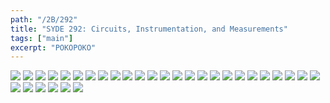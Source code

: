 ```yaml
---
path: "/2B/292"
title: "SYDE 292: Circuits, Instrumentation, and Measurements"
tags: ["main"]
excerpt: "POKOPOKO"
---
```



![](./syde292-01.jpg)
![](./syde292-02.jpg)
![](./syde292-03.jpg)
![](./syde292-04.jpg)
![](./syde292-05.jpg)
![](./syde292-06.jpg)
![](./syde292-07.jpg)
![](./syde292-08.jpg)
![](./syde292-09.jpg)
![](./syde292-10.jpg)
![](./syde292-11.jpg)
![](./syde292-12.jpg)
![](./syde292-13.jpg)
![](./syde292-14.jpg)
![](./syde292-15.jpg)
![](./syde292-16.jpg)
![](./syde292-17.jpg)
![](./syde292-18.jpg)
![](./syde292-19.jpg)
![](./syde292-21.jpg)
![](./syde292-22.jpg)
![](./syde292-23.jpg)
![](./syde292-24.jpg)
![](./syde292-25.jpg)
![](./syde292-26.jpg)
![](./syde292-27.jpg)
![](./syde292-28.jpg)
![](./syde292-29.jpg)
![](./syde292-30.jpg)
![](./syde292-31.jpg)
![](./syde292-32.jpg)
